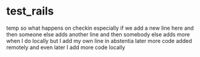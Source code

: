 # test_rails
temp
so what happens on checkin
especially if we add a new line here
and then someone else adds another line
and then somebody else adds more when I do locally
but I add my own line in abstentia
later more code added remotely
and even later I add more code locally

